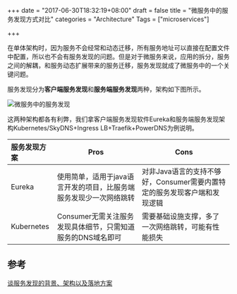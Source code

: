 +++
date = "2017-06-30T18:32:19+08:00"
draft = false
title = "微服务中的服务发现方式对比"
categories = "Architecture"
Tags = ["microservices"]

+++

在单体架构时，因为服务不会经常和动态迁移，所有服务地址可以直接在配置文件中配置，所以也不会有服务发现的问题。但是对于微服务来说，应用的拆分，服务之间的解耦，和服务动态扩展带来的服务迁移，服务发现就成了微服务中的一个关键问题。

服务发现分为**客户端服务发现**和**服务端服务发现**两种，架构如下图所示。

![微服务中的服务发现](https://res.cloudinary.com/jimmysong/image/upload/images/service-discovery-in-microservices.png)

这两种架构都各有利弊，我们拿客户端服务发现软件Eureka和服务端服务发现架构Kubernetes/SkyDNS+Ingress LB+Traefik+PowerDNS为例说明。

| 服务发现方案     | Pros                                | Cons                                     |
| :--------- | ----------------------------------- | ---------------------------------------- |
| Eureka     | 使用简单，适用于java语言开发的项目，比服务端服务发现少一次网络跳转 | 对非Java语言的支持不够好，Consumer需要内置特定的服务发现客户端和发现逻辑 |
| Kubernetes | Consumer无需关注服务发现具体细节，只需知道服务的DNS域名即可 | 需要基础设施支撑，多了一次网络跳转，可能有性能损失                |

## 参考

[谈服务发现的背景、架构以及落地方案](http://www.infoq.com/cn/articles/background-architecture-and-solutions-of-service-discovery)
